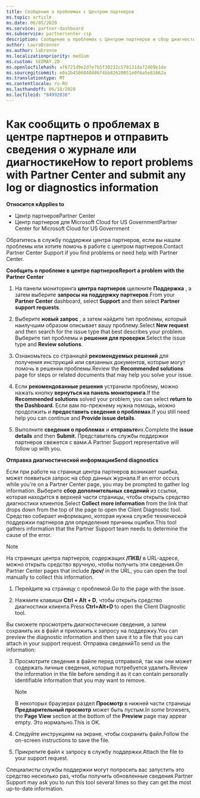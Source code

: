 ```yaml
---
title: Сообщение о проблемах с Центром партнеров
ms.topic: article
ms.date: 06/05/2020
ms.service: partner-dashboard
ms.subservice: partnercenter-csp
description: Сообщение о проблемах с Центром партнеров и сбор диагностической информации для сотрудников службы поддержки.
author: LauraBrenner
ms.author: labrenne
ms.localizationpriority: medium
ms.custom: SEOMAY.20
ms.openlocfilehash: af6721d9e2d7e7b5f30232c578131da72409e1de
ms.sourcegitcommit: e0a1b4506840486f4bb82620051e0f6a5e81662a
ms.translationtype: MT
ms.contentlocale: ru-RU
ms.lasthandoff: 06/18/2020
ms.locfileid: "84992030"
---
```

# <a name="how-to-report-problems-with-partner-center-and-submit-any-log-or-diagnostics-information"></a><span data-ttu-id="f1e51-103">Как сообщить о проблемах в центре партнеров и отправить сведения о журнале или диагностике</span><span class="sxs-lookup"><span data-stu-id="f1e51-103">How to report problems with Partner Center and submit any log or diagnostics information</span></span>

<span data-ttu-id="f1e51-104">**Относится к**</span><span class="sxs-lookup"><span data-stu-id="f1e51-104">**Applies to**</span></span>

- <span data-ttu-id="f1e51-105">Центр партнеров</span><span class="sxs-lookup"><span data-stu-id="f1e51-105">Partner Center</span></span>
- <span data-ttu-id="f1e51-106">Центр партнеров для Microsoft Cloud for US Government</span><span class="sxs-lookup"><span data-stu-id="f1e51-106">Partner Center for Microsoft Cloud for US Government</span></span>

<span data-ttu-id="f1e51-107">Обратитесь в службу поддержки центра партнеров, если вы нашли проблемы или хотите помочь в работе с центром партнеров.</span><span class="sxs-lookup"><span data-stu-id="f1e51-107">Contact Partner Center Support if you find problems or need help with Partner Center.</span></span>

<span data-ttu-id="f1e51-108">**Сообщить о проблеме в центре партнеров**</span><span class="sxs-lookup"><span data-stu-id="f1e51-108">**Report a problem with the Partner Center**</span></span>

1. <span data-ttu-id="f1e51-109">На панели мониторинга **центра партнеров** щелкните **Поддержка** , а затем выберите **запросы на поддержку партнеров**.</span><span class="sxs-lookup"><span data-stu-id="f1e51-109">From your **Partner Center** dashboard, select **Support** and then select **Partner support requests**.</span></span>

2. <span data-ttu-id="f1e51-110">Выберите **новый запрос** , а затем найдите тип проблемы, который наилучшим образом описывает вашу проблему.</span><span class="sxs-lookup"><span data-stu-id="f1e51-110">Select **New request** and then search for the issue type that best describes your problem.</span></span> <span data-ttu-id="f1e51-111">Выберите тип проблемы и **решения для проверки**.</span><span class="sxs-lookup"><span data-stu-id="f1e51-111">Select the issue type and **Review solutions**.</span></span>

3. <span data-ttu-id="f1e51-112">Ознакомьтесь со страницей **рекомендуемых решений** для получения инструкций или связанных документов, которые могут помочь в решении проблемы.</span><span class="sxs-lookup"><span data-stu-id="f1e51-112">Review the **Recommended solutions** page for steps or related documents that may help you solve your issue.</span></span>

4. <span data-ttu-id="f1e51-113">Если **рекомендованные решения** устранили проблему, можно нажать кнопку **вернуться на панель мониторинга**.</span><span class="sxs-lookup"><span data-stu-id="f1e51-113">If the **Recommended solutions** solved your problem, you can select **return to the Dashboard**.</span></span> <span data-ttu-id="f1e51-114">Если вам по-прежнему нужна помощь, можно продолжить и **предоставить сведения о проблемах**.</span><span class="sxs-lookup"><span data-stu-id="f1e51-114">If you still need help you can continue and **Provide issue details**.</span></span>

5. <span data-ttu-id="f1e51-115">Выполните **сведения о проблемах** и **отправьте**их.</span><span class="sxs-lookup"><span data-stu-id="f1e51-115">Complete the **issue details** and then **Submit**.</span></span> <span data-ttu-id="f1e51-116">Представитель службы поддержки партнеров свяжется с вами.</span><span class="sxs-lookup"><span data-stu-id="f1e51-116">A Partner Support representative will follow up with you.</span></span>

<span data-ttu-id="f1e51-117">**Отправка диагностической информации**</span><span class="sxs-lookup"><span data-stu-id="f1e51-117">**Send diagnostics**</span></span>

<span data-ttu-id="f1e51-118">Если при работе на странице центра партнеров возникает ошибка, может появиться запрос на сбор данных журнала.</span><span class="sxs-lookup"><span data-stu-id="f1e51-118">If an error occurs while you're on a Partner Center page, you may be prompted to gather log information.</span></span> <span data-ttu-id="f1e51-119">Выберите **сбор дополнительных сведений** из ссылки, которая находится в верхней части страницы, чтобы открыть средство диагностики клиентов.</span><span class="sxs-lookup"><span data-stu-id="f1e51-119">Select **Collect more information** from the link that drops down from the top of the page to open the Client Diagnostic tool.</span></span> <span data-ttu-id="f1e51-120">Средство собирает информацию, которая нужна службе технической поддержки партнеров для определения причины ошибки.</span><span class="sxs-lookup"><span data-stu-id="f1e51-120">This tool gathers information that the Partner Support team needs to determine the cause of the error.</span></span> 

>[!NOTE]
><span data-ttu-id="f1e51-121">На страницах центра партнеров, содержащих **/ПКВ/** в URL-адресе, можно открыть средство вручную, чтобы получить эти сведения.</span><span class="sxs-lookup"><span data-stu-id="f1e51-121">On Partner Center pages that include **/pcv/** in the URL, you can open the tool manually to collect this information.</span></span>

1. <span data-ttu-id="f1e51-122">Перейдите на страницу с проблемой.</span><span class="sxs-lookup"><span data-stu-id="f1e51-122">Go to the page with the issue.</span></span>

2. <span data-ttu-id="f1e51-123">Нажмите клавиши **Ctrl + Alt + D**, чтобы открыть средство диагностики клиента.</span><span class="sxs-lookup"><span data-stu-id="f1e51-123">Press **Ctrl+Alt+D** to open the Client Diagnostic tool.</span></span>

<span data-ttu-id="f1e51-124">Вы сможете просмотреть диагностические сведения, а затем сохранить их в файл и приложить к запросу на поддержку.</span><span class="sxs-lookup"><span data-stu-id="f1e51-124">You can preview the diagnostic information and then save it to a file that you can attach in your support request.</span></span> <span data-ttu-id="f1e51-125">Отправка сведений</span><span class="sxs-lookup"><span data-stu-id="f1e51-125">To send us the information:</span></span>

3. <span data-ttu-id="f1e51-126">Просмотрите сведения в файле перед отправкой, так как они может содержать личные сведения, которые потребуется удалить.</span><span class="sxs-lookup"><span data-stu-id="f1e51-126">Review the information in the file before sending it as it can contain personally identifiable information that you may want to remove.</span></span> 

    >[!NOTE]
    ><span data-ttu-id="f1e51-127">В некоторых браузерах раздел **Просмотр** в нижней части страницы **Предварительный просмотр** может быть пустым.</span><span class="sxs-lookup"><span data-stu-id="f1e51-127">In some browsers, the **Page View** section at the bottom of the **Preview** page may appear empty.</span></span> <span data-ttu-id="f1e51-128">Это нормально.</span><span class="sxs-lookup"><span data-stu-id="f1e51-128">This is OK.</span></span>

4. <span data-ttu-id="f1e51-129">Следуйте инструкциям на экране, чтобы сохранить файл.</span><span class="sxs-lookup"><span data-stu-id="f1e51-129">Follow the on-screen instructions to save the file.</span></span>

5. <span data-ttu-id="f1e51-130">Прикрепите файл к запросу в службу поддержки.</span><span class="sxs-lookup"><span data-stu-id="f1e51-130">Attach the file to your support request.</span></span>

<span data-ttu-id="f1e51-131">Специалисты службы поддержки могут попросить вас запустить это средство несколько раз, чтобы получить обновленные сведения.</span><span class="sxs-lookup"><span data-stu-id="f1e51-131">Partner Support may ask you to run this tool several times so they can get the most up-to-date information.</span></span>

